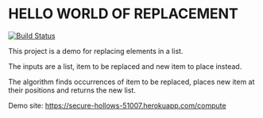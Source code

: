 HELLO WORLD OF REPLACEMENT
==========================

[![Build Status](https://travis-ci.org/bil588-msb/demoapp.svg?branch=master)](https://travis-ci.org/bil588-msb/demoapp)

This project is a demo for replacing elements in a list.

The inputs are a list, item to be replaced and new item to place instead.

The algorithm finds occurrences of item to be replaced, places new item at their positions and returns the new list.

Demo site: https://secure-hollows-51007.herokuapp.com/compute
